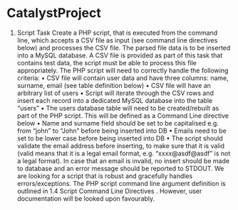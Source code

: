 # CatalystProject
1. Script Task
Create a PHP script, that is executed from the command line, which accepts a CSV file as input
(see command line directives below) and processes the CSV file. The parsed file data is to be
inserted into a MySQL database. A CSV file is provided as part of this task that contains test
data, the script must be able to process this file appropriately.
The PHP script will need to correctly handle the following criteria:
• CSV file will contain user data and have three columns: name, surname, email
(see table definition below)
• CSV file will have an arbitrary list of users
• Script will iterate through the CSV rows and insert each record into a dedicated
MySQL database into the table “users”
• The users database table will need to be created/rebuilt as part of the PHP script.
This will be defined as a Command Line directive below
• Name and surname field should be set to be capitalised e.g. from “john” to “John”
before being inserted into DB
• Emails need to be set to be lower case before being inserted into DB
• The script should validate the email address before inserting, to make sure that it
is valid (valid means that it is a legal email format, e.g. “xxxx@asdf@asdf” is not
a legal format). In case that an email is invalid, no insert should be made to
database and an error message should be reported to STDOUT.
We are looking for a script that is robust and gracefully handles errors/exceptions.
The PHP script command line argument definition is outlined in 1.4 Script Command Line
Directives . However, user documentation will be looked upon favourably.
